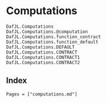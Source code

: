 # Computations

```@docs
DafJL.Computations
DafJL.Computations.@computation
DafJL.Computations.function_contract
DafJL.Computations.function_default
DafJL.Computations.DEFAULT
DafJL.Computations.CONTRACT
DafJL.Computations.CONTRACT1
DafJL.Computations.CONTRACT2
```

## Index

```@index
Pages = ["computations.md"]
```
